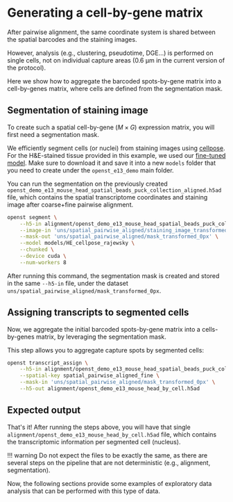 # Generating a cell-by-gene matrix
After pairwise alignment, the same coordinate system is shared between the spatial barcodes and the
staining images. 

However, analysis (e.g., clustering, pseudotime, DGE...) is performed on single cells, not on individual capture areas 
(0.6 μm in the current version of the protocol).

Here we show how to aggregate the barcoded spots-by-gene matrix
into a cell-by-genes matrix, where cells are defined from the segmentation mask.

## Segmentation of staining image
To create such a spatial cell-by-gene ($M\times G$) expression matrix, you will first need a segmentation mask.

We efficiently segment cells (or nuclei) from staining images using [cellpose](https://github.com/MouseLand/cellpose).
For the H&E-stained tissue provided in this example, we used our [fine-tuned model](http://bimsbstatic.mdc-berlin.de/rajewsky/openst-public-data/models/HE_cellpose_rajewsky).
Make sure to download it and save it into a new `models` folder that you need to create under the `openst_e13_demo` main folder.

You can run the segmentation on the previously created `openst_demo_e13_mouse_head_spatial_beads_puck_collection_aligned.h5ad` file, which
contains the spatial transcriptome coordinates and staining image after coarse+fine pairwise alignment.

```sh
openst segment \
    --h5-in alignment/openst_demo_e13_mouse_head_spatial_beads_puck_collection_aligned.h5ad \
    --image-in 'uns/spatial_pairwise_aligned/staining_image_transformed' \
    --mask-out 'uns/spatial_pairwise_aligned/mask_transformed_0px' \
    --model models/HE_cellpose_rajewsky \
    --chunked \
    --device cuda \
    --num-workers 8
```

After running this command, the segmentation mask is created and stored in the same `--h5-in` file, under
the dataset `uns/spatial_pairwise_aligned/mask_transformed_0px`.

## Assigning transcripts to segmented cells
Now, we aggregate the initial barcoded spots-by-gene matrix into a cells-by-genes matrix, by leveraging the
segmentation mask.

This step allows you to aggregate capture spots by segmented cells:

```sh
openst transcript_assign \
    --h5-in alignment/openst_demo_e13_mouse_head_spatial_beads_puck_collection_aligned.h5ad \
    --spatial-key spatial_pairwise_aligned_fine \
    --mask-in 'uns/spatial_pairwise_aligned/mask_transformed_0px' \
    --h5-out alignment/openst_demo_e13_mouse_head_by_cell.h5ad
```

## Expected output
That's it! After running the steps above, you will have that single `alignment/openst_demo_e13_mouse_head_by_cell.h5ad` file,
which contains the transcriptomic information per segmented cell (nucleus).

!!! warning
    Do not expect the files to be exactly the same, as there are several
    steps on the pipeline that are not deterministic (e.g., alignment, segmentation).

Now, the following sections provide some examples of exploratory data analysis that can be performed with this type of data.